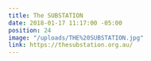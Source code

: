 ```yaml
---
title: The SUBSTATION
date: 2018-01-17 11:17:00 -05:00
position: 24
image: "/uploads/THE%20SUBSTATION.jpg"
link: https://thesubstation.org.au/
---
```


